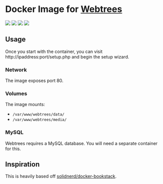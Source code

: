 # Docker Image for [Webtrees](https://www.webtrees.net/index.php/en/)

[![](https://img.shields.io/docker/cloud/build/nathanvaughn/webtrees.svg?style=popout)](https://hub.docker.com/r/nathanvaughn/webtrees)
[![](https://images.microbadger.com/badges/image/nathanvaughn/webtrees.svg)](https://microbadger.com/images/nathanvaughn/webtrees)
[![](https://images.microbadger.com/badges/version/nathanvaughn/webtrees.svg)](https://microbadger.com/images/nathanvaughn/webtrees)
[![](https://images.microbadger.com/badges/license/nathanvaughn/webtrees.svg)](https://microbadger.com/images/nathanvaughn/webtrees)

## Usage

Once you start with the container, you can visit http://ipaddress:port/setup.php and begin the setup wizard.

### Network

The image exposes port 80.

### Volumes

The image mounts:
  - `/var/www/webtrees/data/`
  - `/var/www/webtrees/media/`
  
### MySQL

Webtrees requires a MySQL database. You will need a separate container for this.

## Inspiration
This is heavily based off [solidnerd/docker-bookstack](https://github.com/solidnerd/docker-bookstack).
